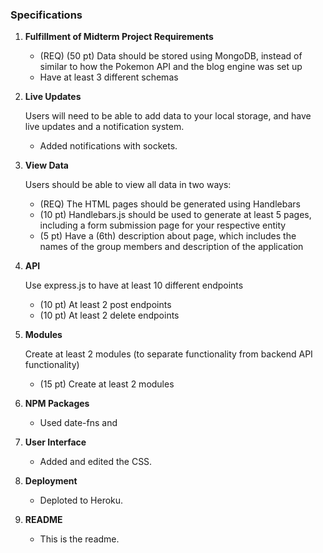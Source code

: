 ### Specifications


1. **Fulfillment of Midterm Project Requirements**

    - (REQ) (50 pt) Data should be stored using MongoDB, instead of similar to how the Pokemon API and the blog engine was set up
    - Have at least 3 different schemas


2. **Live Updates**

    Users will need to be able to add data to your local storage, and have live updates and a notification system.

    - Added notifications with sockets.

3. **View Data**

    Users should be able to view all data in two ways:

    - (REQ) The HTML pages should be generated using Handlebars
    - (10 pt) Handlebars.js should be used to generate at least 5 pages,
              including a form submission page for your respective entity
    - (5 pt) Have a (6th) description about page, which includes the names
             of the group members and description of the application

4. **API**

    Use express.js to have at least 10 different endpoints

    - (10 pt) At least 2 post endpoints
    - (10 pt) At least 2 delete endpoints

4. **Modules**

    Create at least 2 modules (to separate functionality from backend API functionality)

    - (15 pt) Create at least 2 modules

5. **NPM Packages**

    - Used date-fns and 

6. **User Interface**

    - Added and edited the CSS.

7. **Deployment**

    - Deploted to Heroku.

8. **README**

    - This is the readme.